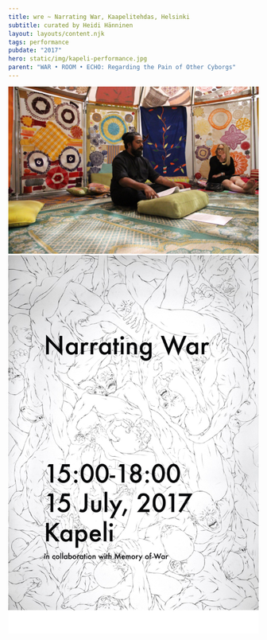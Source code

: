 ```yaml
---
title: wre ~ Narrating War, Kaapelitehdas, Helsinki
subtitle: curated by Heidi Hänninen
layout: layouts/content.njk
tags: performance
pubdate: "2017"
hero: static/img/kapeli-performance.jpg
parent: "WAR • ROOM • ECHO: Regarding the Pain of Other Cyborgs"
---
```

![performance view, Narrating War, 2017, Kaapelitehdas, Helsinki, photo by Vidha Saumya](/static/img/kapeli-performance.jpg)
![performance view, Narrating War, 2017, Kaapelitehdas, Helsinki, photo by Vidha Saumya](/static/img/narrating-war.jpg)
